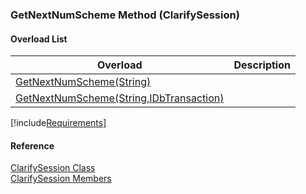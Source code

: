 ﻿### GetNextNumScheme Method (ClarifySession)

#### Overload List

| Overload | Description |
| --- | --- |
| [GetNextNumScheme(String)](fcSDK~FChoice.Foundation.Clarify.ClarifySession~GetNextNumScheme(String).md) |   |
| [GetNextNumScheme(String,IDbTransaction)](fcSDK~FChoice.Foundation.Clarify.ClarifySession~GetNextNumScheme(String,IDbTransaction).md) |   |

[!include[Requirements](../partials/requirements.md)]



#### Reference

[ClarifySession Class](fcSDK~FChoice.Foundation.Clarify.ClarifySession.md)  
[ClarifySession Members](fcSDK~FChoice.Foundation.Clarify.ClarifySession_members.md)